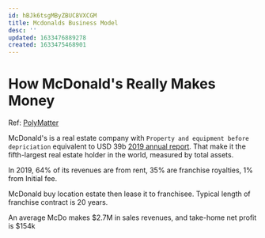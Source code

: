 ```yaml
---
id: hBJk6tsgMByZBUC8VXCGM
title: Mcdonalds Business Model
desc: ''
updated: 1633476889278
created: 1633475468901
---
```

# How McDonald's Really Makes Money

Ref: [PolyMatter](https://www.youtube.com/watch?v=kJVj3vp-lho)

McDonald's is a real estate company with `Property and equipment before depriciation` equivalent to USD 39b [2019 annual report](https://corporate.mcdonalds.com/content/dam/gwscorp/nfl/investor-relations-content/annual-reports/2019%20Annual%20Report.pdf#page=50). That make it the fifth-largest real estate holder in the world, measured by total assets.

In 2019, 64% of its revenues are from rent, 35% are franchise royalties, 1% from Initial fee.

McDonald buy location estate then lease it to franchisee.
Typical length of franchise contract is 20 years.

An average McDo makes $2.7M in sales revenues, and take-home net profit is $154k 